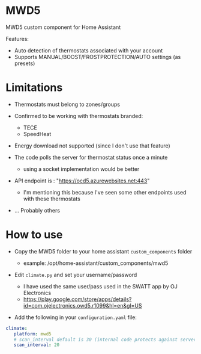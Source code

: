 # MWD5
MWD5 custom component for Home Assistant

Features:
- Auto detection of thermostats associated with your account
- Supports MANUAL/BOOST/FROSTPROTECTION/AUTO settings (as presets)


# Limitations
 - Thermostats must belong to zones/groups
 - Confirmed to be working with thermostats branded:
   - TECE
   - SpeedHeat
 - Energy download not supported (since I don't use that feature)
 - The code polls the server for thermostat status once a minute
   - using a socket implementation would be better
 
 - API endpoint is : "https://ocd5.azurewebsites.net:443"
   - I'm mentioning this because I've seen some other endpoints used with these thermostats
 - ... Probably others
 

# How to use
- Copy the MWD5 folder to your home assistant `custom_components` folder
  - example: /opt/home-assistant/custom_components/mwd5
- Edit `climate.py` and set your username/password
   - I have used the same user/pass used in the SWATT app by OJ Electronics
   - https://play.google.com/store/apps/details?id=com.ojelectronics.owd5.r1099&hl=en&gl=US
   
- Add the following in your `configuration.yaml` file:
```yaml
climate:
   platform: mwd5
   # scan_interval default is 30 (internal code protects against server bashing)
   scan_interval: 20
```
